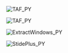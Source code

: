 ![TAF_PY](/TAF.png)

![TAF_PY](/taf_py.png)

![ExtractWindows_PY](/ExtractWindows_py.png)

![StidePlus_PY](/StidePlus_py.png)
